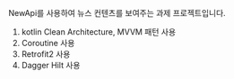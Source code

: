 NewApi를 사용하여 뉴스 컨텐츠를 보여주는 과제 프로젝트입니다.

1. kotlin Clean Architecture, MVVM 패턴 사용
2. Coroutine 사용
3. Retrofit2 사용
4. Dagger Hilt 사용
